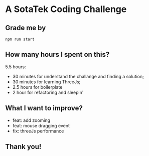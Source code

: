 # A SotaTek Coding Challenge

## Grade me by

```
npm run start
```

## How many hours I spent on this?

5.5 hours:

-   30 minutes for understand the challange and finding a solution;
-   30 minutes for learning ThreeJs;
-   2.5 hours for boilerplate
-   2 hour for refactoring and sleepin'

## What I want to improve?

-   feat: add zooming
-   feat: mouse dragging event
-   fix: threeJs performance

## Thank you!
